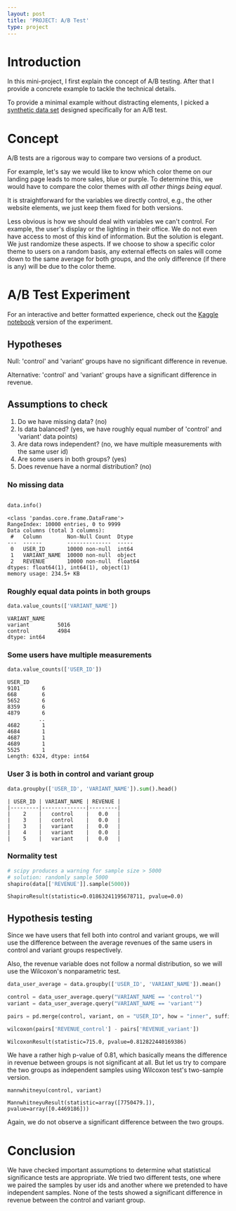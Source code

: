 ```yaml
---
layout: post
title: 'PROJECT: A/B Test'
type: project
---
```


# Introduction
In this mini-project, I first explain the concept of A/B testing. After that I provide a concrete example to tackle the technical details.

To provide a minimal example without distracting elements, I picked a [synthetic data set](https://www.kaggle.com/datasets/sergylog/ab-test-data) designed specifically for an A/B test.

# Concept
A/B tests are a rigorous way to compare two versions of a product. 

For example, let's say we would like to know which color theme on our landing page leads to more sales, blue or purple. To determine this, we would have to compare the color themes with *all other things being equal*.

It is straightforward for the variables we directly control, e.g., the other website elements, we just keep them fixed for both versions. 

Less obvious is how we should deal with variables we can't control. For example, the user's display or the lighting in their office. We do not even have access to most of this kind of information. But the solution is elegant. We just randomize these aspects. If we choose to show a specific color theme to users on a random basis, any external effects on sales will come down to the same average for both groups, and the only difference (if there is any) will be due to the color theme.

# A/B Test Experiment
For an interactive and better formatted experience, check out the [Kaggle notebook](https://www.kaggle.com/code/ravilgasanov/1-0-rg-ab-test) version of the experiment.

## Hypotheses
Null: 'control' and 'variant' groups have no significant difference in revenue.

Alternative: 'control' and 'variant' groups have a significant difference in revenue.

## Assumptions to check

1. Do we have missing data? (no)
2. Is data balanced? (yes, we have roughly equal number of 'control' and 'variant' data points)
3. Are data rows independent? (no, we have multiple measurements with the same user id)
4. Are some users in both groups? (yes)
5. Does revenue have a normal distribution? (no)

### No missing data
```python

data.info()
```

    <class 'pandas.core.frame.DataFrame'>
    RangeIndex: 10000 entries, 0 to 9999
    Data columns (total 3 columns):
     #   Column        Non-Null Count  Dtype  
    ---  ------        --------------  -----  
     0   USER_ID       10000 non-null  int64  
     1   VARIANT_NAME  10000 non-null  object 
     2   REVENUE       10000 non-null  float64
    dtypes: float64(1), int64(1), object(1)
    memory usage: 234.5+ KB



### Roughly equal data points in both groups
```python
data.value_counts(['VARIANT_NAME'])
```




    VARIANT_NAME
    variant         5016
    control         4984
    dtype: int64




### Some users have multiple measurements
```python
data.value_counts(['USER_ID'])
```
    USER_ID
    9101       6
    668        6
    5652       6
    8359       6
    4879       6
              ..
    4682       1
    4684       1
    4687       1
    4689       1
    5525       1
    Length: 6324, dtype: int64



### User 3 is both in control and variant group
```python
data.groupby(['USER_ID', 'VARIANT_NAME']).sum().head()
```

    | USER_ID | VARIANT_NAME | REVENUE |
    |---------|--------------|---------|
    |    2    |   control    |   0.0   |
    |    3    |   control    |   0.0   |
    |    3    |   variant    |   0.0   |
    |    4    |   variant    |   0.0   |
    |    5    |   variant    |   0.0   |

### Normality test
```python
# scipy produces a warning for sample size > 5000
# solution: randomly sample 5000
shapiro(data[['REVENUE']].sample(5000))
```
    ShapiroResult(statistic=0.01863241195678711, pvalue=0.0)



## Hypothesis testing

Since we have users that fell both into control and variant groups, we will use the difference between the average revenues of the same users in control and variant groups respectively.

Also, the revenue variable does not follow a normal distribution, so we will use the Wilcoxon's nonparametric test.


```python
data_user_average = data.groupby(['USER_ID', 'VARIANT_NAME']).mean()
```


```python
control = data_user_average.query("VARIANT_NAME == 'control'")
variant = data_user_average.query("VARIANT_NAME == 'variant'")
```


```python
pairs = pd.merge(control, variant, on = "USER_ID", how = "inner", suffixes = ("_control", "_variant"))
```


```python
wilcoxon(pairs['REVENUE_control'] - pairs['REVENUE_variant'])
```
    WilcoxonResult(statistic=715.0, pvalue=0.812822440169386)



We have a rather high p-value of 0.81, which basically means the difference in revenue between groups is not significant at all. But let us try to compare the two groups as independent samples using Wilcoxon test's two-sample version.


```python
mannwhitneyu(control, variant)
```
    MannwhitneyuResult(statistic=array([7750479.]), pvalue=array([0.4469186]))



Again, we do not observe a significant difference between the two groups.

# Conclusion
We have checked important assumptions to determine what statistical significance tests are appropriate. We tried two different tests, one where we paired the samples by user ids and another where we pretended to have independent samples. None of the tests showed a significant difference in revenue between the control and variant group.
